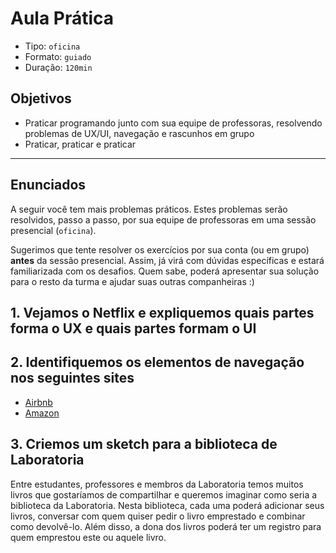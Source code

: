 # Aula Prática

* Tipo: `oficina`
* Formato: `guiado`
* Duração: `120min`

## Objetivos

* Praticar programando junto com sua equipe de professoras, resolvendo problemas de UX/UI, navegação e rascunhos em grupo
* Praticar, praticar e praticar

***

## Enunciados

A seguir você tem mais problemas práticos. Estes problemas serão resolvidos, passo a passo, por sua equipe de professoras em uma sessão presencial \(`oficina`\).

Sugerimos que tente resolver os exercícios por sua conta \(ou em grupo\) **antes** da sessão presencial. Assim, já virá com dúvidas específicas e estará familiarizada com os desafios. Quem sabe, poderá apresentar sua solução para o resto da turma e ajudar suas outras companheiras :\)

## 1. Vejamos o Netflix e expliquemos quais partes forma o UX e quais partes formam o UI

<!--

Neste exercício, vamos reforçar os conceitos da aula em que falamos das diferenças entre UX e UI. A ideia é gerar a discussão com base em uma plataforma que as garotas conhecem: Netflix. No Netflix encontramos muitos aspectos que melhoram a experiência do usuário sem necessariamente serem elementos de interface do usuário. Podemos começar perguntando às alunas "que elementos
da Netflix acreditam que são parte do UX e quais os elementos de UI"

Elementos UX:

- Pause e continue em qualquer dispositivo.
- Que possa haver 5 tipos de usuários
- Que eu possa procurar rapidamente a série que quero
- Que me sugira séries/filmes baseados no meu histórico
- Que a qualidade do vídeo mude automaticamente dependendo da velocidade de conexão

Elementos da interface do usuário:

- Design de botão
- As cores da marca (preto e vermelho)
- Design dos menus
- Barra de reprodução com botões para legendas, episódios, volume
- A forma, tamanho e cores das capas das séries e filmes
- A barra de avanço no andamento do conteúdo de uma série/filme

-->

## 2. Identifiquemos os elementos de navegação nos seguintes sites

* [Airbnb](http://airbnb.com/)
* [Amazon](http://amazon.com/)

<!--

Existem muitos elementos de navegação nesses sites. A ideia é dar às alunas um tempo para que elas visitem os sites e identifiquem os elementos.

Neste link estão os principais elementos que identificamos. De qualquer maneira valorize muito a discussão proposta das meninas.

-->

## 3. Criemos um sketch para a biblioteca de Laboratoria

Entre estudantes, professores e membros da Laboratoria temos muitos livros que gostaríamos de compartilhar e queremos imaginar como seria a biblioteca da Laboratoria. Nesta biblioteca, cada uma poderá adicionar seus livros, conversar com quem quiser pedir o livro emprestado e combinar como devolvê-lo. Além disso, a dona dos livros poderá ter um registro para quem emprestou este ou aquele livro.

<!--

A ideia deste exercício é praticar esboços de produtos entre todas. Não existe uma solução perfeita, o que estamos procurando é gerar idéias sob uma premissa e procurá-las para praticar esboços, sem esquecer os conceitos já aprendidos, como navegação.

-->
